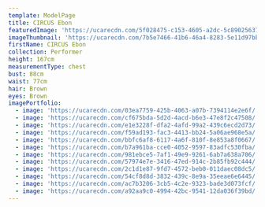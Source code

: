 ```yaml
---
template: ModelPage
title: CIRCUS Ebon
featuredImage: 'https://ucarecdn.com/5f028475-c153-4605-a2dc-5c890256371d/'
imageThumbnail: 'https://ucarecdn.com/7b5e7466-41b6-46a4-8283-5e11d97bb469/'
firstName: CIRCUS Ebon
collection: Performer
height: 167cm
measurementType: chest
bust: 88cm
waist: 77cm
hair: Brown
eyes: Brown
imagePortfolio:
  - image: 'https://ucarecdn.com/03ea7759-425b-4063-a07b-7394114e2e6f/'
  - image: 'https://ucarecdn.com/cf675bda-5d2d-4acd-b6e3-47e8f2c47508/'
  - image: 'https://ucarecdn.com/e1e3228f-dfa2-4afd-99a2-439c6ecd2d73/'
  - image: 'https://ucarecdn.com/f59ad193-fac3-4413-bb24-5a06ae968e5a/'
  - image: 'https://ucarecdn.com/bbfc6af8-6117-4a6f-810f-8e853a8f0667/'
  - image: 'https://ucarecdn.com/b7a961ba-cce0-4052-9597-83adfc530fba/'
  - image: 'https://ucarecdn.com/981ebce5-7af1-49e9-9261-6ab7a638a706/'
  - image: 'https://ucarecdn.com/57974e7e-3416-47ed-914c-2b85fb92c444/'
  - image: 'https://ucarecdn.com/2c1d1e87-9fd7-4572-beb0-011daec08dc5/'
  - image: 'https://ucarecdn.com/54cf8d8d-3832-439c-8e9a-35eeae6e6445/'
  - image: 'https://ucarecdn.com/ac7b3206-3cb5-4c2e-9323-bade3d073fcf/'
  - image: 'https://ucarecdn.com/a92aa9c0-4994-42bc-9541-12da036f39bd/'
---
```


